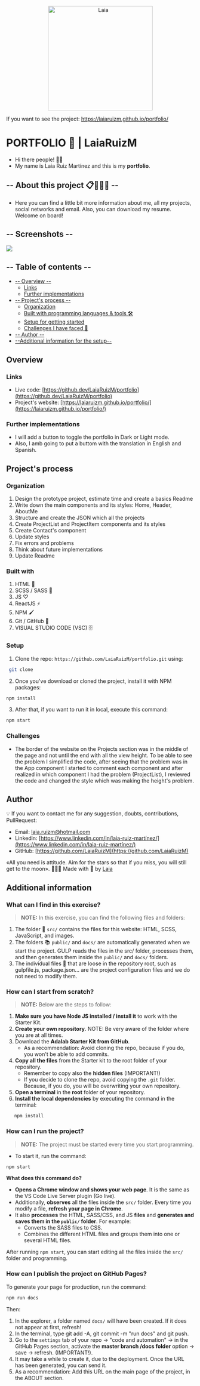 <p align="center" style="margin-center:8%">
<img src="./LaiaRuiz.png" alt="Laia" width="280"/>
</p>

If you want to see the project: https://laiaruizm.github.io/portfolio/

# PORTFOLIO 📓 | LaiaRuizM

- Hi there people! 👋🏻
- My name is Laia Ruiz Martínez and this is my **portfolio**.

## -- About this project 📋🙋🏼‍♀️ --

- Here you can find a little bit more information about me, all my projects, social networks and email. Also, you can download my resume. Welcome on board!

## -- Screenshots --

![](./src/images/portfolioHome.png)

## -- Table of contents --

- [-- Overview --](#overview)
  - [Links](#links)
  - [Further implementations](#further-implementations)
- [-- Project's process --](#projects-process)
  - [Organization](#organization)
  - [Built with programming languages & tools 🛠️](#built-with)
  - [Setup for getting started](#setup)
  - [Challenges I have faced 🤖](#challenges)
- [-- Author --](#author)
- [--Additional information for the setup--](#additional-information)

## Overview

### Links

- Live code: [https://github.dev/LaiaRuizM/portfolio](https://github.dev/LaiaRuizM/portfolio)
- Project's website: [https://laiaruizm.github.io/portfolio/](https://laiaruizm.github.io/portfolio/)

### Further implementations

- I will add a button to toggle the portfolio in Dark or Light mode.
- Also, I amb going to put a buttom with the translation in English and Spanish.

## Project's process

### Organization

1. Design the prototype project, estimate time and create a basics Readme
2. Write down the main components and its styles: Home, Header, AboutMe
3. Structure and create the JSON which all the projects
4. Create ProjectList and ProjectItem components and its styles
5. Create Contact's component
6. Update styles
7. Fix errors and problems
8. Think about future implementations
9. Update Readme

### Built with

1. HTML 📌
1. SCSS / SASS 🔗
1. JS ♡
1. ReactJS ⚡️
1. NPM 🖌️
1. Git / GitHub 📂
1. VISUAL STUDIO CODE (VSC) 🗄️

### Setup

1. Clone the repo: `https://github.com/LaiaRuizM/portfolio.git` using:

```bash
 git clone
```

2. Once you've download or cloned the project, install it with NPM packages:

```bash
npm install
```

3.  After that, if you want to run it in local, execute this command:

```bash
npm start
```

### Challenges

- The border of the website on the Projects section was in the middle of the page and not until the end with all the view height. To be able to see the problem I simplified the code, after seeing that the problem was in the App component I started to comment each component and after realized in which component I had the problem (ProjectList), I reviewed the code and changed the style which was making the height's problem.

## Author

💡 If you want to contact me for any suggestion, doubts, contributions, PullRequest:

- Email: [laia.ruizm@hotmail.com](laia.ruizm@hotmail.com)
- Linkedin: [https://www.linkedin.com/in/laia-ruiz-martínez/](https://www.linkedin.com/in/laia-ruiz-martínez/)
- GitHub: [https://github.com/LaiaRuizM](https://github.com/LaiaRuizM)

«All you need is attitude. Aim for the stars so that if you miss, you will still get to the moon». 🙋🏼‍♀️
Made with 💙 by [Laia](https://github.com/LaiaRuizM)

## Additional information

### What can I find in this exercise?

> **NOTE:** In this exercise, you can find the following files and folders:

1. The folder 📂 `src/` contains the files for this website: HTML, SCSS, JavaScript, and images.
1. The folders 📚 `public/` and `docs/` are automatically generated when we start the project. GULP reads the files in the src/ folder, processes them, and then generates them inside the `public/` and `docs/` folders.
1. The individual files 📝 that are loose in the repository root, such as gulpfile.js, package.json... are the project configuration files and we do not need to modify them.

### How can I start from scratch?

> **NOTE:** Below are the steps to follow:

1. **Make sure you have Node JS installed / install it** to work with the Starter Kit.
1. **Create your own repository**. NOTE: Be very aware of the folder where you are at all times.
1. Download the **Adalab Starter Kit from GitHub**.
   - As a recommendation: Avoid cloning the repo, because if you do, you won't be able to add commits.
1. **Copy all the files** from the Starter kit to the root folder of your repository.
   - Remember to copy also the **hidden files** (IMPORTANT!)
   - If you decide to clone the repo, avoid copying the `.git` folder. Because, if you do, you will be overwriting your own repository.
1. **Open a terminal** in the **root** folder of your repository.
1. **Install the local dependencies** by executing the command in the terminal:

```bash
   npm install
```

### How can I run the project?

> **NOTE:** The project must be started every time you start programming.

- To start it, run the command:

```bash
npm start
```

**What does this command do?**

- **Opens a Chrome window and shows your web page**. It is the same as the VS Code Live Server plugin (Go live).
- Additionally, **observes** all the files inside the `src/` folder. Every time you modify a file, **refresh your page in Chrome**.
- It also **processes** the HTML, SASS/CSS, and JS **files** and **generates and saves them in the `public/` folder**. For example:
  - Converts the SASS files to CSS.
  - Combines the different HTML files and groups them into one or several HTML files.

After running `npm start`, you can start editing all the files inside the `src/` folder and programming.

### How can I publish the project on GitHub Pages?

To generate your page for production, run the command:

```bash
npm run docs
```

Then:

1. In the explorer, a folder named `docs/` will have been created. If it does not appear at first, refresh!
2. In the terminal, type git add -A, git commit -m "run docs" and git push.
3. Go to the `settings` tab of your repo -> "code and automation" -> in the GitHub Pages section, activate the **master branch /docs folder** option -> save -> refresh. (IMPORTANT!).
4. It may take a while to create it, due to the deployment. Once the URL has been generated, you can send it.
5. As a recommendation: Add this URL on the main page of the project, in the ABOUT section.
